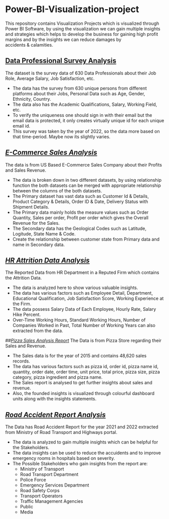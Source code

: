 # Power-BI-Visualization-project
This repository contains Visualization Projects which is visualized through Power BI Software, by using the visualization we can gain multiple insights and strategies which helps to develop the business for gaining high profit margins and by the insights we can reduce damages  by accidents &amp; calamities.

##  [Data Professional Survey Analysis](Data%20Professional%20Survey%20Analysis)
The dataset is the survey data of 630 Data Professionals about their Job Role, Average Salary, Job Satisfaction, etc.
  * The data has the survey from 630 unique persons from different platforms about their Jobs, Personal Data such as Age, Gender, Ethnicity, Country.
  * The data also has the Academic Qualifications, Salary, Working Field, etc.
  * To verify the uniqueness one should sign in with their email but the email data is protected, it only creates virtually unique id for each unique email id.
  * This survey was taken by the year of 2022, so the data more based on that time-period. Maybe now its slightly varies.

## _[E-Commerce Sales Analysis](E-Commerce%20Sales%20Analysis)_
The data is from US Based E-Commerce Sales Company about their Profits and Sales Revenue.
 * The data is broken down in two different datasets, by using relationship function the both datasets can be merged with appropriate relationship between the columns of the both datasets.
 * The Primary dataset has vast data such as Customer Id & Details, Product Category & Details, Order ID & Date, Delivery Status with Shipment Details.
 * The Primary data mainly holds the measure values such as Order Quantity, Sales per order, Profit per order which gives the Overall Revenue for the Sales.
 * The Secondary data has the Geological Codes such as Latitude, Logitude, State Name & Code.
 * Create the relationship between customer state from Primary data and name in Secondary data.

## _[HR Attrition Data Analysis](HR%20Attrition%20Data%20Analysis)_
The Reported Data from HR Department in a Reputed Firm which contains the Attrition Data.
 * The data is analyzed here to show various valuable insights.
 * The data has various factors such as Employee Detail, Department, Educational Qualification, Job Satisfaction Score, Working Experience at the Firm.
 * The data possess Salary Data of Each Employee, Hourly Rate, Salary Hike Percent.
 * Over-Time Working Hours, Standard Working Hours, Number of Companies Worked in Past, Total Number of Working Years can also extracted from the data.

##_[Pizza Sales Analysis Report]([Pizza%20Sales%20Analysis%20Report)_
The Data is from Pizza Store regarding their Sales and Revenue.
* The Sales data is for the year of 2015 and contains 48,620 sales records.
* The data has various factors such as pizza id, order id, pizza name id, quantity, order date, order time, unit price, total price, pizza size, pizza category, pizza ingredient and pizza name.
* The Sales report is analysed to get further insights about sales and revenue.
* Also, the founded insights is visualized through colourful dashboard units along with the insights statements.

## _[Road Accident Report Analysis](Road%20Accident%20Report%20Analysis)_
The Data has Road Accident Report for the year 2021 and 2022 extracted from Ministry of Road Transport and Highways portal.
 * The data is analyzed to gain multiple insights which can be helpful for the Stakeholders.
 * The data insights can be used to reduce the accuidents and to improve emergency rooms in hospitals based on severity.
 * The Possible Stakeholders who gain insights from the report are:
   - Ministry of Transport
   - Road Transport Department
   - Police Force
   - Emergency Services Department
   - Road Safety Corps
   - Transport Operators
   - Traffic Management Agencies
   - Public
   - Media
